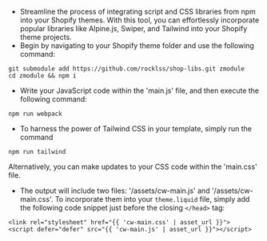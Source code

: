 - Streamline the process of integrating script and CSS libraries from npm into your Shopify themes. With this tool, you can effortlessly incorporate popular libraries like Alpine.js, Swiper, and Tailwind into your Shopify theme projects.
- Begin by navigating to your Shopify theme folder and use the following command:
```
git submodule add https://github.com/rocklss/shop-libs.git zmodule
cd zmodule && npm i
```
- Write your JavaScript code within the 'main.js' file, and then execute the following command:
```
npm run webpack
```
- To harness the power of Tailwind CSS in your template, simply run the command
```
npm run tailwind
```
Alternatively, you can make updates to your CSS code within the 'main.css' file.
- The output will include two files: '/assets/cw-main.js' and '/assets/cw-main.css'. To incorporate them into your `theme.liquid` file, simply add the following code snippet just before the closing `</head>` tag:
```
<link rel="stylesheet" href="{{ 'cw-main.css' | asset_url }}">
<script defer="defer" src="{{ 'cw-main.js' | asset_url }}"></script>
```
